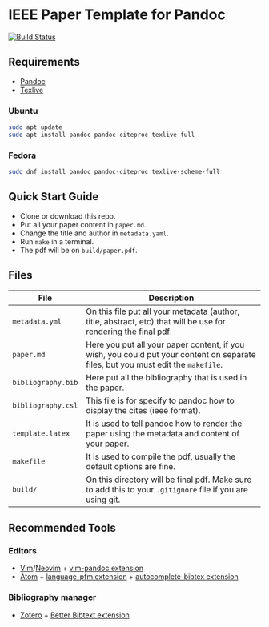 # IEEE Paper Template for Pandoc

[![Build Status](https://travis-ci.org/stsewd/ieee-pandoc-template.svg?branch=master)](https://travis-ci.org/stsewd/ieee-pandoc-template)

## Requirements

- [Pandoc](http://pandoc.org/)
- [Texlive](https://www.tug.org/texlive/)

### Ubuntu

```sh
sudo apt update
sudo apt install pandoc pandoc-citeproc texlive-full
```

### Fedora

```sh
sudo dnf install pandoc pandoc-citeproc texlive-scheme-full
```

## Quick Start Guide

- Clone or download this repo.
- Put all your paper content in `paper.md`.
- Change the title and author in `metadata.yaml`.
- Run `make` in a terminal.
- The pdf will be on `build/paper.pdf`.

## Files

| File               | Description                                                                                                                       |
|--------------------|-----------------------------------------------------------------------------------------------------------------------------------|
| `metadata.yml`     | On this file put all your metadata (author, title, abstract, etc) that will be use for rendering the final pdf.                   |
| `paper.md`         | Here you put all your paper content, if you wish, you could put your content on separate files, but you must edit the `makefile`. |
| `bibliography.bib` | Here put all the bibliography that is used in the paper.                                                                          |
| `bibliography.csl` | This file is for specify to pandoc how to display the cites (ieee format).                                                        |
| `template.latex`   | It is used to tell pandoc how to render the paper using the metadata and content of your paper.                                   |
| `makefile`         | It is used to compile the pdf, usually the default options are fine.                                                              |
| `build/`           | On this directory will be final pdf. Make sure to add this to your `.gitignore` file if you are using git.                        |

## Recommended Tools

### Editors

- [Vim](http://vim.org)/[Neovim](https://neovim.io/) + [vim-pandoc extension](https://github.com/vim-pandoc/vim-pandoc)
- [Atom](http://atom.io) + [language-pfm extension](https://atom.io/packages/language-pfm) + [autocomplete-bibtex extension](https://atom.io/packages/autocomplete-bibtex)

### Bibliography manager

- [Zotero](https://www.zotero.org/) + [Better Bibtext extension](https://github.com/retorquere/zotero-better-bibtex)
